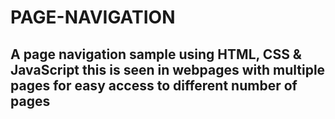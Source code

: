 # PAGE-NAVIGATION
## A page navigation sample using HTML, CSS & JavaScript this is seen in webpages with multiple pages for easy access to different number of pages
